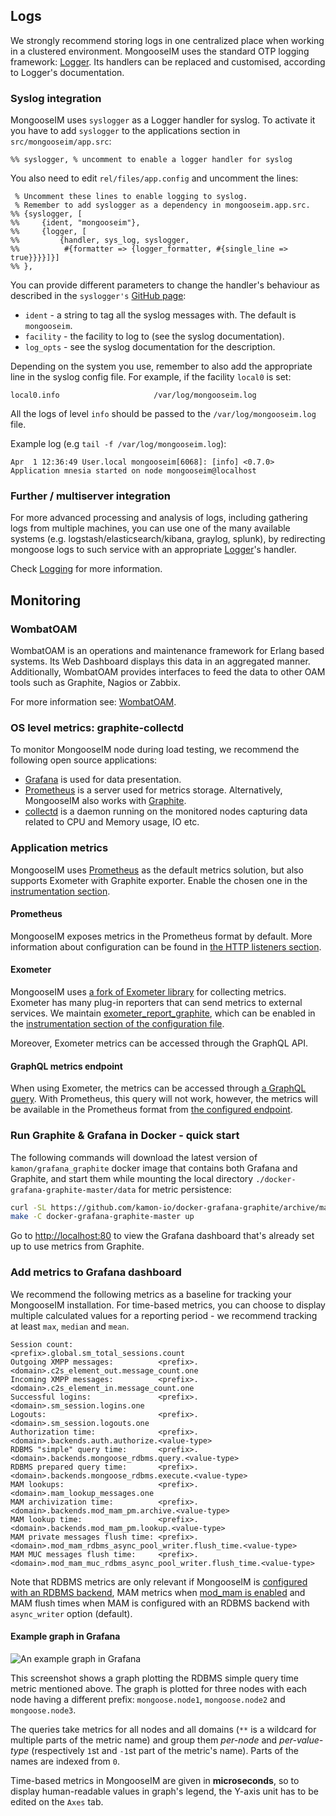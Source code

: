 ## Logs

We strongly recommend storing logs in one centralized place when working in a clustered environment.
MongooseIM uses the standard OTP logging framework: [Logger][Logger].
Its handlers can be replaced and customised, according to Logger's documentation.

### Syslog integration

MongooseIM uses `syslogger` as a Logger handler for syslog.
To activate it you have to add `syslogger` to the applications section in `src/mongooseim/app.src`:

    %% syslogger, % uncomment to enable a logger handler for syslog

You also need to edit `rel/files/app.config` and uncomment the lines:

     % Uncomment these lines to enable logging to syslog.
     % Remember to add syslogger as a dependency in mongooseim.app.src.
    %% {syslogger, [
    %%     {ident, "mongooseim"},
    %%     {logger, [
    %%         {handler, sys_log, syslogger,
    %%          #{formatter => {logger_formatter, #{single_line => true}}}}]}]
    %% },

You can provide different parameters to change the handler's behaviour as described
in the `syslogger's` [GitHub page](https://github.com/NelsonVides/syslogger/):

* `ident` - a string to tag all the syslog messages with.
 The default is `mongooseim`.
* `facility` -  the facility to log to (see the syslog documentation).
* `log_opts` - see the syslog documentation for the description.

Depending on the system you use, remember to also add the appropriate line in the syslog config file.
For example, if the facility `local0` is set:

    local0.info                     /var/log/mongooseim.log

All the logs of level `info` should be passed to the `/var/log/mongooseim.log` file.

Example log (e.g `tail -f /var/log/mongooseim.log`):

    Apr  1 12:36:49 User.local mongooseim[6068]: [info] <0.7.0> Application mnesia started on node mongooseim@localhost

### Further / multiserver integration

For more advanced processing and analysis of logs, including gathering logs from multiple machines,
you can use one of the many available systems (e.g. logstash/elasticsearch/kibana, graylog, splunk),
by redirecting mongoose logs to such service with an appropriate [Logger][Logger]'s handler.

Check [Logging](Logging.md) for more information.

## Monitoring

### WombatOAM

WombatOAM is an operations and maintenance framework for Erlang based systems.
Its Web Dashboard displays this data in an aggregated manner.
Additionally, WombatOAM provides interfaces to feed the data to other OAM tools such as Graphite, Nagios or Zabbix.

For more information see: [WombatOAM](https://www.erlang-solutions.com/products/wombat-oam.html).

### OS level metrics: graphite-collectd

To monitor MongooseIM node during load testing, we recommend the following open source applications:

- [Grafana](https://grafana.com/) is used for data presentation.
- [Prometheus](https://prometheus.io) is a server used for metrics storage. Alternatively, MongooseIM also works with [Graphite](http://graphiteapp.org/).
- [collectd](http://collectd.org/) is a daemon running on the monitored nodes capturing data related to CPU and Memory usage, IO etc.

### Application metrics

MongooseIM uses [Prometheus](https://prometheus.io/) as the default metrics solution, but also supports Exometer with Graphite exporter.
Enable the chosen one in the [instrumentation section](../configuration/instrumentation.md).

#### Prometheus

MongooseIM exposes metrics in the Prometheus format by default.
More information about configuration can be found in [the HTTP listeners section](../listeners/listen-http.md#handler-types-prometheus-mongoose_prometheus_handler).

#### Exometer

MongooseIM uses [a fork of Exometer library](https://github.com/esl/exometer_core) for collecting metrics.
Exometer has many plug-in reporters that can send metrics to external services.
We maintain [exometer_report_graphite](https://github.com/esl/exometer_report_graphite), which can be enabled in the [instrumentation section of the configuration file](../configuration/instrumentation.md#exometer-reporter-options).

Moreover, Exometer metrics can be accessed through the GraphQL API.

#### GraphQL metrics endpoint

When using Exometer, the metrics can be accessed through <a href="../admin-graphql-doc.html#query-metric" target="_blank" rel="noopener noreferrer">a GraphQL query</a>.
With Prometheus, this query will not work, however, the metrics will be available in the Prometheus format from [the configured endpoint](../listeners/listen-http.md#listenhttphandlerspath).

### Run Graphite & Grafana in Docker - quick start

The following commands will download the latest version of `kamon/grafana_graphite` docker image that contains both Grafana and Graphite, and start them while mounting the local directory `./docker-grafana-graphite-master/data` for metric persistence:

```bash
curl -SL https://github.com/kamon-io/docker-grafana-graphite/archive/master.tar.gz | tar -xzf -
make -C docker-grafana-graphite-master up
```

Go to [http://localhost:80](http://localhost:80) to view the Grafana dashboard that's already set up to use metrics from Graphite.

### Add metrics to Grafana dashboard

We recommend the following metrics as a baseline for tracking your MongooseIM installation.
For time-based metrics, you can choose to display multiple calculated values for a reporting period - we recommend tracking at least `max`, `median` and `mean`.

```
Session count:                   <prefix>.global.sm_total_sessions.count
Outgoing XMPP messages:          <prefix>.<domain>.c2s_element_out.message_count.one
Incoming XMPP messages:          <prefix>.<domain>.c2s_element_in.message_count.one
Successful logins:               <prefix>.<domain>.sm_session.logins.one
Logouts:                         <prefix>.<domain>.sm_session.logouts.one
Authorization time:              <prefix>.<domain>.backends.auth.authorize.<value-type>
RDBMS "simple" query time:       <prefix>.<domain>.backends.mongoose_rdbms.query.<value-type>
RDBMS prepared query time:       <prefix>.<domain>.backends.mongoose_rdbms.execute.<value-type>
MAM lookups:                     <prefix>.<domain>.mam_lookup_messages.one
MAM archivization time:          <prefix>.<domain>.backends.mod_mam_pm.archive.<value-type>
MAM lookup time:                 <prefix>.<domain>.backends.mod_mam_pm.lookup.<value-type>
MAM private messages flush time: <prefix>.<domain>.mod_mam_rdbms_async_pool_writer.flush_time.<value-type>
MAM MUC messages flush time:     <prefix>.<domain>.mod_mam_muc_rdbms_async_pool_writer.flush_time.<value-type>
```

Note that RDBMS metrics are only relevant if MongooseIM is [configured with an RDBMS backend](../configuration/database-backends-configuration.md), MAM metrics when [mod_mam is enabled](../modules/mod_mam.md) and MAM flush times when MAM is configured with an RDBMS backend with `async_writer` option (default).

#### Example graph in Grafana

![An example graph in Grafana](example-grafana-graph.png)

This screenshot shows a graph plotting the RDBMS simple query time metric mentioned above.
The graph is plotted for three nodes with each node having a different prefix: `mongoose.node1`, `mongoose.node2` and `mongoose.node3`.

The queries take metrics for all nodes and all domains (`**` is a wildcard for multiple parts of the metric name) and group them *per-node* and *per-value-type* (respectively `1`st and `-1`st part of the metric's name).
Parts of the names are indexed from `0`.

Time-based metrics in MongooseIM are given in **microseconds**, so to display human-readable values in graph's legend, the Y-axis unit has to be edited on the `Axes` tab.

[Logger]: https://erlang.org/doc/apps/kernel/logger_chapter.html#handlers

